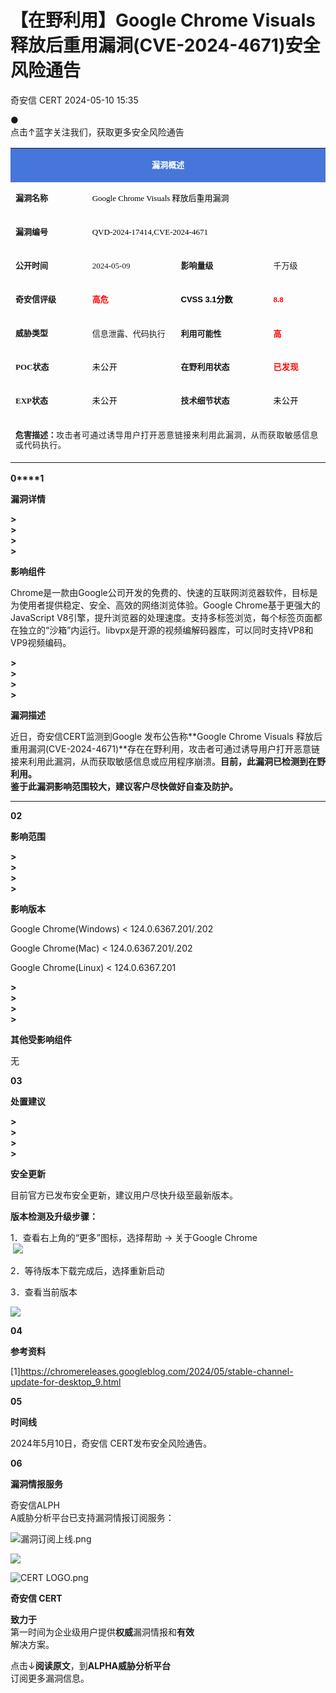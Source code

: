 #  【在野利用】Google Chrome Visuals 释放后重用漏洞(CVE-2024-4671)安全风险通告   
 奇安信 CERT   2024-05-10 15:35  
  
●   
点击↑蓝字关注我们，获取更多安全风险通告  
  
  
<table><tbody style="outline: 0px;visibility: visible;"><tr style="outline: 0px;visibility: visible;"><td valign="middle" align="center" rowspan="1" colspan="4" style="outline: 0px;word-break: break-all;hyphens: auto;border-color: rgb(70, 118, 217);background-color: rgb(70, 118, 217);visibility: visible;"><p style="outline: 0px;line-height: 1em;visibility: visible;"><span style="outline: 0px;color: rgb(255, 255, 255);letter-spacing: 0px;visibility: visible;"><strong style="outline: 0px;visibility: visible;"><span style="outline: 0px;font-size: 13px;letter-spacing: 0px;visibility: visible;">漏洞概述</span></strong><br style="outline: 0px;visibility: visible;"/></span></p></td></tr><tr style="outline: 0px;visibility: visible;"><td valign="middle" align="left" width="136" style="outline: 0px;word-break: break-all;hyphens: auto;border-color: rgb(70, 118, 217);visibility: visible;"><p style="outline: 0px;line-height: 1em;visibility: visible;"><span style="outline: 0px;font-size: 13px;letter-spacing: 0px;visibility: visible;"><strong style="outline: 0px;visibility: visible;"><span style="outline: 0px;letter-spacing: 0px;font-family: 微软雅黑, &#34;Microsoft YaHei&#34;;visibility: visible;">漏洞名称</span></strong></span></p></td><td valign="middle" align="left" rowspan="1" colspan="3" style="outline: 0px;word-break: break-all;hyphens: auto;border-color: rgb(70, 118, 217);visibility: visible;"><p style="outline: 0px;line-height: 1em;visibility: visible;"><span style="outline: 0px;color: rgb(0, 0, 0);font-size: 13px;caret-color: rgb(255, 0, 0);letter-spacing: 0px;font-family: 微软雅黑, &#34;Microsoft YaHei&#34;;visibility: visible;">Google Chrome Visuals 释放后重用漏洞</span></p></td></tr><tr style="outline: 0px;visibility: visible;"><td valign="middle" align="left" rowspan="1" colspan="1" width="136" style="outline: 0px;word-break: break-all;hyphens: auto;border-color: rgb(70, 118, 217);visibility: visible;"><p style="outline: 0px;line-height: 1em;visibility: visible;"><span style="outline: 0px;font-size: 13px;letter-spacing: 0px;font-family: 微软雅黑, &#34;Microsoft YaHei&#34;;visibility: visible;"><strong style="outline: 0px;visibility: visible;">漏洞编号</strong></span></p></td><td valign="middle" align="left" rowspan="1" colspan="3" style="outline: 0px;word-break: break-all;hyphens: auto;border-color: rgb(70, 118, 217);visibility: visible;"><p style="outline: 0px;line-height: 1em;visibility: visible;"><span style="outline: 0px;color: rgb(0, 0, 0);font-size: 13px;caret-color: rgb(255, 0, 0);font-family: 微软雅黑, &#34;Microsoft YaHei&#34;;visibility: visible;">QVD-2024-17414,CVE-2024-4671</span></p></td></tr><tr style="outline: 0px;visibility: visible;"><td valign="middle" align="left" width="136" style="outline: 0px;word-break: break-all;hyphens: auto;border-color: rgb(70, 118, 217);visibility: visible;"><p style="outline: 0px;line-height: 1em;visibility: visible;"><span style="outline: 0px;font-size: 13px;visibility: visible;"><strong style="outline: 0px;visibility: visible;"><span style="outline: 0px;font-family: 微软雅黑, &#34;Microsoft YaHei&#34;;visibility: visible;">公开时间</span></strong></span></p></td><td valign="middle" align="left" width="157" style="outline: 0px;word-break: break-all;hyphens: auto;border-color: rgb(70, 118, 217);visibility: visible;"><p style="outline: 0px;line-height: 1em;visibility: visible;"><span style="outline: 0px;font-size: 13px;font-family: 微软雅黑, &#34;Microsoft YaHei&#34;;visibility: visible;">2024-05-09</span></p></td><td valign="middle" align="left" width="169" style="outline: 0px;word-break: break-all;hyphens: auto;border-color: rgb(70, 118, 217);visibility: visible;"><p style="outline: 0px;line-height: 1em;visibility: visible;"><span style="outline: 0px;font-size: 13px;visibility: visible;"><strong style="outline: 0px;visibility: visible;"><span style="outline: 0px;font-family: 微软雅黑, &#34;Microsoft YaHei&#34;;visibility: visible;">影响量级</span></strong></span></p></td><td valign="middle" align="left" width="95" style="outline: 0px;word-break: break-all;hyphens: auto;border-color: rgb(70, 118, 217);visibility: visible;"><p style="outline: 0px;line-height: 1em;visibility: visible;"><span style="outline: 0px;font-size: 13px;font-family: 微软雅黑, &#34;Microsoft YaHei&#34;;visibility: visible;">千万级</span></p></td></tr><tr style="outline: 0px;visibility: visible;"><td valign="middle" align="left" width="136" style="outline: 0px;word-break: break-all;hyphens: auto;border-color: rgb(70, 118, 217);visibility: visible;"><p style="outline: 0px;line-height: 1em;visibility: visible;"><span style="outline: 0px;font-size: 13px;visibility: visible;"><strong style="outline: 0px;visibility: visible;"><span style="outline: 0px;font-family: 微软雅黑, &#34;Microsoft YaHei&#34;;visibility: visible;">奇安信评级</span></strong></span></p></td><td valign="middle" align="left" width="157" style="outline: 0px;word-break: break-all;hyphens: auto;border-color: rgb(70, 118, 217);visibility: visible;"><p style="outline: 0px;line-height: 1em;visibility: visible;"><span style="outline: 0px;font-size: 13px;font-family: 微软雅黑, &#34;Microsoft YaHei&#34;;visibility: visible;"><strong style="cursor: text;color: rgb(0, 0, 0);caret-color: rgb(255, 0, 0);font-family: 微软雅黑, &#34;Microsoft YaHei&#34;, sans-serif;visibility: visible;max-inline-size: 100%;outline: none 0px !important;"><span style="cursor: text;color: rgb(255, 0, 0);font-family: 微软雅黑, &#34;Microsoft YaHei&#34;;visibility: visible;max-inline-size: 100%;outline: none 0px !important;">高危</span></strong></span></p></td><td valign="middle" align="left" width="169" style="outline: 0px;word-break: break-all;hyphens: auto;border-color: rgb(70, 118, 217);visibility: visible;"><p style="outline: 0px;line-height: 1em;visibility: visible;"><span style="outline: 0px;font-size: 13px;visibility: visible;"><strong style="outline: 0px;visibility: visible;"><span style="outline: 0px;font-family: 微软雅黑, &#34;Microsoft YaHei&#34;;visibility: visible;"><strong style="cursor: text;color: rgb(0, 0, 0);caret-color: rgb(255, 0, 0);font-family: 微软雅黑, &#34;Microsoft YaHei&#34;, sans-serif;visibility: visible;max-inline-size: 100%;outline: none 0px !important;">CVSS 3.1分数</strong></span></strong></span></p></td><td valign="middle" align="left" width="95" style="outline: 0px;word-break: break-all;hyphens: auto;border-color: rgb(70, 118, 217);visibility: visible;"><p style="outline: 0px;line-height: 1em;visibility: visible;"><strong style="outline: 0px;visibility: visible;"><span style="outline: 0px;caret-color: rgb(255, 0, 0);font-size: 13px;color: rgb(255, 0, 0);font-family: 微软雅黑, &#34;Microsoft YaHei&#34;;visibility: visible;">8.8</span></strong></p></td></tr><tr style="outline: 0px;visibility: visible;"><td valign="middle" align="left" width="136" style="outline: 0px;word-break: break-all;hyphens: auto;border-color: rgb(70, 118, 217);visibility: visible;"><p style="outline: 0px;line-height: 1em;visibility: visible;"><span style="outline: 0px;font-size: 13px;visibility: visible;"><strong style="outline: 0px;visibility: visible;"><span style="outline: 0px;font-family: 微软雅黑, &#34;Microsoft YaHei&#34;;visibility: visible;">威胁类型</span></strong><strong style="outline: 0px;visibility: visible;"><span style="outline: 0px;font-family: 微软雅黑, &#34;Microsoft YaHei&#34;;visibility: visible;"></span></strong></span></p></td><td valign="middle" align="left" width="157" style="outline: 0px;word-break: break-all;hyphens: auto;border-color: rgb(70, 118, 217);visibility: visible;"><p style="outline: 0px;line-height: 1em;visibility: visible;"><span style="outline: 0px;font-size: 13px;visibility: visible;">信息泄露、代码执行</span></p></td><td valign="middle" align="left" width="169" style="outline: 0px;word-break: break-all;hyphens: auto;border-color: rgb(70, 118, 217);visibility: visible;"><p style="outline: 0px;line-height: 1em;visibility: visible;"><strong style="outline: 0px;visibility: visible;"><span style="outline: 0px;font-size: 13px;visibility: visible;">利用可能性</span></strong></p></td><td valign="middle" align="left" width="95" style="outline: 0px;word-break: break-all;hyphens: auto;border-color: rgb(70, 118, 217);visibility: visible;"><p style="outline: 0px;line-height: 1em;visibility: visible;"><span style="outline: 0px;color: rgb(255, 0, 0);visibility: visible;"><strong style="outline: 0px;visibility: visible;"><span style="outline: 0px;font-size: 13px;visibility: visible;">高</span></strong></span></p></td></tr><tr style="outline: 0px;visibility: visible;"><td valign="middle" colspan="1" rowspan="1" align="left" width="136" style="outline: 0px;word-break: break-all;hyphens: auto;border-color: rgb(70, 118, 217);visibility: visible;"><p style="outline: 0px;line-height: 1em;visibility: visible;"><span style="outline: 0px;font-size: 13px;visibility: visible;"><strong style="outline: 0px;visibility: visible;"><span style="outline: 0px;font-family: 微软雅黑, &#34;Microsoft YaHei&#34;;visibility: visible;">POC状态</span></strong></span></p></td><td valign="middle" colspan="1" rowspan="1" align="left" width="157" style="outline: 0px;word-break: break-all;hyphens: auto;border-color: rgb(70, 118, 217);visibility: visible;"><p style="outline: 0px;line-height: 1em;visibility: visible;"><span style="outline: 0px;color: rgb(255, 0, 0);visibility: visible;"><span style="outline: 0px;font-size: 13px;font-family: 微软雅黑, &#34;Microsoft YaHei&#34;;color: rgb(0, 0, 0);letter-spacing: 0.544px;visibility: visible;"><span style="outline: 0px;color: rgb(255, 0, 0);visibility: visible;"><span style="outline: 0px;color: rgb(0, 0, 0);letter-spacing: 0.544px;visibility: visible;"><span style="outline: 0px;color: rgb(255, 0, 0);font-family: 微软雅黑, &#34;Microsoft YaHei&#34;;visibility: visible;"><span style="color: rgb(0, 0, 0);font-family: 微软雅黑, &#34;Microsoft YaHei&#34;;font-size: 13px;letter-spacing: 0.544px;text-align: -webkit-left;text-wrap: wrap;background-color: rgb(255, 255, 255);">未公开</span></span></span></span><strong style="outline: 0px;letter-spacing: 0.544px;font-family: system-ui, -apple-system, BlinkMacSystemFont, &#34;Helvetica Neue&#34;, &#34;PingFang SC&#34;, &#34;Hiragino Sans GB&#34;, &#34;Microsoft YaHei UI&#34;, &#34;Microsoft YaHei&#34;, Arial, sans-serif;visibility: visible;"><span style="outline: 0px;color: rgb(255, 0, 0);font-family: 微软雅黑, &#34;Microsoft YaHei&#34;;visibility: visible;"><span style="outline: 0px;color: rgb(0, 0, 0);letter-spacing: 0.544px;visibility: visible;"></span></span></strong></span></span></p></td><td valign="middle" colspan="1" rowspan="1" align="left" width="169" style="outline: 0px;word-break: break-all;hyphens: auto;border-color: rgb(70, 118, 217);visibility: visible;"><p style="outline: 0px;line-height: 1em;visibility: visible;"><span style="outline: 0px;font-size: 13px;visibility: visible;"><strong style="outline: 0px;visibility: visible;"><span style="outline: 0px;font-family: 微软雅黑, &#34;Microsoft YaHei&#34;;visibility: visible;">在野利用状态</span></strong></span></p></td><td valign="middle" colspan="1" rowspan="1" align="left" width="95" style="outline: 0px;word-break: break-all;hyphens: auto;border-color: rgb(70, 118, 217);visibility: visible;"><p style="outline: 0px;line-height: 1em;visibility: visible;"><span style="outline: 0px;font-size: 13px;font-family: 微软雅黑, &#34;Microsoft YaHei&#34;;visibility: visible;"><strong style="outline: 0px;color: rgb(255, 0, 0);font-family: system-ui, -apple-system, BlinkMacSystemFont, &#34;Helvetica Neue&#34;, &#34;PingFang SC&#34;, &#34;Hiragino Sans GB&#34;, &#34;Microsoft YaHei UI&#34;, &#34;Microsoft YaHei&#34;, Arial, sans-serif;letter-spacing: 0.544px;text-align: -webkit-left;text-wrap: wrap;background-color: rgb(255, 255, 255);visibility: visible;"><span style="outline: 0px;font-size: 13px;font-family: 微软雅黑, &#34;Microsoft YaHei&#34;;visibility: visible;">已发现</span></strong></span></p></td></tr><tr style="outline: 0px;visibility: visible;"><td valign="middle" colspan="1" rowspan="1" align="left" width="136" style="outline: 0px;word-break: break-all;hyphens: auto;border-color: rgb(70, 118, 217);visibility: visible;"><p style="outline: 0px;line-height: 1em;visibility: visible;"><span style="outline: 0px;font-size: 13px;visibility: visible;"><strong style="outline: 0px;visibility: visible;"><span style="outline: 0px;font-family: 微软雅黑, &#34;Microsoft YaHei&#34;;visibility: visible;">EXP状态</span></strong></span></p></td><td valign="middle" colspan="1" rowspan="1" align="left" width="157" style="outline: 0px;word-break: break-all;hyphens: auto;border-color: rgb(70, 118, 217);visibility: visible;"><p style="outline: 0px;line-height: 1em;visibility: visible;"><span style="outline: 0px;color: rgb(0, 0, 0);font-family: 微软雅黑, &#34;Microsoft YaHei&#34;;font-size: 13px;letter-spacing: 0.544px;visibility: visible;">未公开</span></p></td><td valign="middle" colspan="1" rowspan="1" align="left" width="169" style="outline: 0px;word-break: break-all;hyphens: auto;border-color: rgb(70, 118, 217);visibility: visible;"><p style="outline: 0px;line-height: 1em;visibility: visible;"><span style="outline: 0px;font-size: 13px;visibility: visible;"><strong style="outline: 0px;visibility: visible;"><span style="outline: 0px;font-family: 微软雅黑, &#34;Microsoft YaHei&#34;;visibility: visible;">技术细节状态</span></strong></span></p></td><td valign="middle" colspan="1" rowspan="1" align="left" width="95" style="outline: 0px;word-break: break-all;hyphens: auto;border-color: rgb(70, 118, 217);visibility: visible;"><p style="outline: 0px;line-height: 1em;visibility: visible;"><span style="outline: 0px;font-size: 13px;visibility: visible;"><span style="outline: 0px;color: rgb(255, 0, 0);font-family: 微软雅黑, &#34;Microsoft YaHei&#34;;visibility: visible;"><span style="outline: 0px;color: rgb(0, 0, 0);letter-spacing: 0.544px;visibility: visible;"><span style="outline: 0px;color: rgb(255, 0, 0);visibility: visible;"><span style="outline: 0px;color: rgb(0, 0, 0);letter-spacing: 0.544px;visibility: visible;">未公开</span></span><strong style="outline: 0px;letter-spacing: 0.544px;font-family: system-ui, -apple-system, BlinkMacSystemFont, &#34;Helvetica Neue&#34;, &#34;PingFang SC&#34;, &#34;Hiragino Sans GB&#34;, &#34;Microsoft YaHei UI&#34;, &#34;Microsoft YaHei&#34;, Arial, sans-serif;visibility: visible;"><span style="outline: 0px;color: rgb(255, 0, 0);font-family: 微软雅黑, &#34;Microsoft YaHei&#34;;visibility: visible;"><span style="outline: 0px;color: rgb(0, 0, 0);letter-spacing: 0.544px;visibility: visible;"></span></span></strong></span></span><strong style="outline: 0px;visibility: visible;"><span style="outline: 0px;color: rgb(255, 0, 0);font-family: 微软雅黑, &#34;Microsoft YaHei&#34;;visibility: visible;"><span style="outline: 0px;color: rgb(0, 0, 0);letter-spacing: 0.544px;visibility: visible;"></span></span></strong></span></p></td></tr><tr style="outline: 0px;visibility: visible;"><td valign="middle" colspan="4" rowspan="1" align="left" style="outline: 0px;word-break: break-all;hyphens: auto;border-color: rgb(70, 118, 217);visibility: visible;"><p style="outline: 0px;line-height: 1em;visibility: visible;"><strong style="outline: 0px;visibility: visible;"><span style="outline: 0px;font-size: 13px;visibility: visible;">危害描述：</span></strong><span style="outline: 0px;font-size: 13px;letter-spacing: 0.544px;visibility: visible;">攻击者可通过诱导用户打开恶意链接来利用此漏洞，从而获取敏感信息或代码执行。</span></p></td></tr></tbody></table>  
  
  
**0****1**  
  
**漏洞详情**  
  
**>**  
**>**  
**>**  
**>**  
  
**影响组件**  
  
Chrome是一款由Google公司开发的免费的、快速的互联网浏览器软件，目标是为使用者提供稳定、安全、高效的网络浏览体验。Google Chrome基于更强大的JavaScript V8引擎，提升浏览器的处理速度。支持多标签浏览，每个标签页面都在独立的“沙箱”内运行。libvpx是开源的视频编解码器库，可以同时支持VP8和VP9视频编码。  
  
**>**  
**>**  
**>**  
**>**  
  
**漏洞描述**  
  
近日，奇安信CERT监测到Google 发布公告称**Google Chrome Visuals 释放后重用漏洞(CVE-2024-4671)**存在在野利用，攻击者可通过诱导用户打开恶意链接来利用此漏洞，从而获取敏感信息或应用程序崩溃。**目前，此漏洞已检测到在野利用。**  
**鉴于此漏洞影响范围较大，建议客户尽快做好自查及防护。**  
****  
  
  
**02**  
  
**影响范围**  
  
**>**  
**>**  
**>**  
**>**  
  
**影响版本**  
  
Google Chrome(Windows) < 124.0.6367.201/.202  
  
Google Chrome(Mac) < 124.0.6367.201/.202  
  
Google Chrome(Linux) < 124.0.6367.201  
  
**>**  
**>**  
**>**  
**>**  
  
**其他受影响组件**  
  
无  
  
  
**03**  
  
**处置建议**  
  
**>**  
**>**  
**>**  
**>**  
  
**安全更新**  
  
目前官方已发布安全更新，建议用户尽快升级至最新版本。  
  
  
**版本检测及升级步骤：**  
  
1．查看右上角的“更多”图标，选择帮助 -> 关于Google Chrome  
 ![](https://mmbiz.qpic.cn/mmbiz_png/EkibxOB3fs4ibvrEr91YCcic4b9TKjUNqQqo9yDH9FN0aTfqtZ1ibRqGicaoPu3DibwrcHbEicJibOwG1CfQc2Y5FPBPow/640?tp=webp&wxfrom=5&wx_lazy=1&wx_co=1&wx_fmt=other "")  
  
  
2．等待版本下载完成后，选择重新启动  
  
3．查看当前版本  
  
![](https://mmbiz.qpic.cn/mmbiz_png/EkibxOB3fs4ibvrEr91YCcic4b9TKjUNqQqywnSIbbdNibXGHhQUVf7Fia4mLGg7YxGB47onEeicKRzNJE4DcTVJqRoQ/640?tp=webp&wxfrom=5&wx_lazy=1&wx_co=1&wx_fmt=other "")  
  
  
**04**  
  
**参考资料**  
  
[1]https://chromereleases.googleblog.com/2024/05/stable-channel-update-for-desktop_9.html  
  
  
  
  
**05**  
  
**时间线**  
  
2024年5月10日，奇安信 CERT发布安全风险通告。  
  
  
  
**06**  
  
**漏洞情报服务**  
  
奇安信ALPH  
A威胁分析平台已支持漏洞情报订阅服务：  
  
![](https://mmbiz.qpic.cn/mmbiz_png/EkibxOB3fs4ibpFEkqfMZfO3smS6RKd9BY9IJ0MPzeiashvK2XLpdl3XtTtCD91h0jS26fqvuWpEMXgmXa85qLkoA/640?wxfrom=5&wx_lazy=1&wx_co=1&wx_fmt=other&tp=webp "漏洞订阅上线.png")  
  
  
  
![](https://mmbiz.qpic.cn/mmbiz_png/3tG2LbK7WG3tezJEzJsicLSWCGsIggLbcfk4LB5WK7pdSwMksxPOAoHuibjQpBlEId4nyIIw52n2J8N8MowYZcjA/640?wxfrom=5&wx_lazy=1&wx_co=1&wx_fmt=other&tp=webp "")  
  
  
![](https://mmbiz.qpic.cn/mmbiz_png/EkibxOB3fs4ibpFEkqfMZfO3smS6RKd9BYBVaibvBq1vXprZIc191LXKibdiaApA16q3UgmibQDv4yW09qT88J3jRUfA/640?wxfrom=5&wx_lazy=1&wx_co=1&wx_fmt=other&tp=webp "CERT LOGO.png")  
  
**奇安信 CERT**  
  
**致力于**  
第一时间为企业级用户提供**权威**漏洞情报和**有效**  
解决方案。  
  
  
点击↓**阅读原文**，到**ALPHA威胁分析平台**  
订阅更多漏洞信息。  
  
